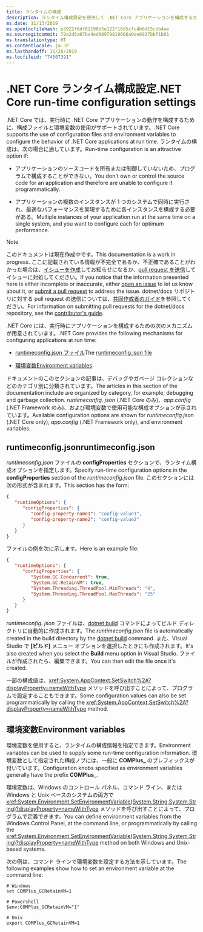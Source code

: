```yaml
---
title: ランタイムの構成
description: ランタイム構成設定を使用して .NET Core アプリケーションを構成する方法について説明します。
ms.date: 11/13/2019
ms.openlocfilehash: e3922f6df81198b5e122f16d5cfc4b6d15cbb4ae
ms.sourcegitcommit: 79a2d6a07ba4ed08979819666a0ee6927bbf1b01
ms.translationtype: HT
ms.contentlocale: ja-JP
ms.lasthandoff: 11/28/2019
ms.locfileid: "74567391"
---
```

# <a name="net-core-run-time-configuration-settings"></a><span data-ttu-id="6f866-103">.NET Core ランタイム構成設定</span><span class="sxs-lookup"><span data-stu-id="6f866-103">.NET Core run-time configuration settings</span></span>

<span data-ttu-id="6f866-104">.NET Core では、実行時に .NET Core アプリケーションの動作を構成するために、構成ファイルと環境変数の使用がサポートされています。</span><span class="sxs-lookup"><span data-stu-id="6f866-104">.NET Core supports the use of configuration files and environment variables to configure the behavior of .NET Core applications at run time.</span></span> <span data-ttu-id="6f866-105">ランタイムの構成は、次の場合に適しています。</span><span class="sxs-lookup"><span data-stu-id="6f866-105">Run-time configuration is an attractive option if:</span></span>

- <span data-ttu-id="6f866-106">アプリケーションのソースコードを所有または制御していないため、プログラムで構成することができない。</span><span class="sxs-lookup"><span data-stu-id="6f866-106">You don't own or control the source code for an application and therefore are unable to configure it programmatically.</span></span>

- <span data-ttu-id="6f866-107">アプリケーションの複数のインスタンスが 1 つのシステムで同時に実行され、最適なパフォーマンスを実現するために各インスタンスを構成する必要がある。</span><span class="sxs-lookup"><span data-stu-id="6f866-107">Multiple instances of your application run at the same time on a single system, and you want to configure each for optimum performance.</span></span>

> [!NOTE]
> <span data-ttu-id="6f866-108">このドキュメントは現在作成中です。</span><span class="sxs-lookup"><span data-stu-id="6f866-108">This documentation is a work in progress.</span></span> <span data-ttu-id="6f866-109">ここに記載されている情報が不完全であるか、不正確であることがわかった場合は、[イシューを作成](https://github.com/dotnet/docs/issues)してお知らせになるか、[pull request を送信](https://github.com/dotnet/docs/pulls)してイシューに対処してください。</span><span class="sxs-lookup"><span data-stu-id="6f866-109">If you notice that the information presented here is either incomplete or inaccurate, either [open an issue](https://github.com/dotnet/docs/issues) to let us know about it, or [submit a pull request](https://github.com/dotnet/docs/pulls) to address the issue.</span></span> <span data-ttu-id="6f866-110">dotnet/docs リポジトリに対する pull request の送信については、[共同作成者のガイド](https://github.com/dotnet/docs/blob/master/CONTRIBUTING.md)を参照してください。</span><span class="sxs-lookup"><span data-stu-id="6f866-110">For information on submitting pull requests for the dotnet/docs repository, see the [contributor's guide](https://github.com/dotnet/docs/blob/master/CONTRIBUTING.md).</span></span>

<span data-ttu-id="6f866-111">.NET Core には、実行時にアプリケーションを構成するための次のメカニズムが用意されています。</span><span class="sxs-lookup"><span data-stu-id="6f866-111">.NET Core provides the following mechanisms for configuring applications at run time:</span></span>

- <span data-ttu-id="6f866-112">[runtimeconfig.json ファイル](#runtimeconfigjson)</span><span class="sxs-lookup"><span data-stu-id="6f866-112">The [runtimeconfig.json file](#runtimeconfigjson)</span></span>

- [<span data-ttu-id="6f866-113">環境変数</span><span class="sxs-lookup"><span data-stu-id="6f866-113">Environment variables</span></span>](#environment-variables)

<span data-ttu-id="6f866-114">ドキュメントのこのセクションの記事は、デバッグやガベージ コレクションなどのカテゴリ別に分類されています。</span><span class="sxs-lookup"><span data-stu-id="6f866-114">The articles in this section of the documentation include are organized by category, for example, debugging and garbage collection.</span></span> <span data-ttu-id="6f866-115">*runtimeconfig. json* (.NET Core のみ)、*app.config* (.NET Framework のみ)、および環境変数で使用可能な構成オプションが示されています。</span><span class="sxs-lookup"><span data-stu-id="6f866-115">Available configuration options are shown for *runtimeconfig.json* (.NET Core only), *app.config* (.NET Framework only), and environment variables.</span></span>

## <a name="runtimeconfigjson"></a><span data-ttu-id="6f866-116">runtimeconfig.json</span><span class="sxs-lookup"><span data-stu-id="6f866-116">runtimeconfig.json</span></span>

<span data-ttu-id="6f866-117">*runtimeconfig.json* ファイルの **configProperties** セクションで、ランタイム構成オプションを指定します。</span><span class="sxs-lookup"><span data-stu-id="6f866-117">Specify run-time configuration options in the **configProperties** section of the *runtimeconfig.json* file.</span></span> <span data-ttu-id="6f866-118">このセクションには次の形式が含まれます。</span><span class="sxs-lookup"><span data-stu-id="6f866-118">This section has the form:</span></span>

```json
{
   "runtimeOptions": {
      "configProperties": {
         "config-property-name1": "config-value1",
         "config-property-name2": "config-value2"
      }
   }
}
```

<span data-ttu-id="6f866-119">ファイルの例を次に示します。</span><span class="sxs-lookup"><span data-stu-id="6f866-119">Here is an example file:</span></span>

```json
{
   "runtimeOptions": {
      "configProperties": {
         "System.GC.Concurrent": true,
         "System.GC.RetainVM": true,
         "System.Threading.ThreadPool.MinThreads": "4",
         "System.Threading.ThreadPool.MaxThreads": "25"
      }
   }
}
```

<span data-ttu-id="6f866-120">*runtimeconfig. json* ファイルは、[dotnet build](../tools/dotnet-build.md) コマンドによってビルド ディレクトリに自動的に作成されます。</span><span class="sxs-lookup"><span data-stu-id="6f866-120">The *runtimeconfig.json* file is automatically created in the build directory by the [dotnet build](../tools/dotnet-build.md) command.</span></span> <span data-ttu-id="6f866-121">また、Visual Studio で **[ビルド]** メニュー オプションを選択したときにも作成されます。</span><span class="sxs-lookup"><span data-stu-id="6f866-121">It's also created when you select the **Build** menu option in Visual Studio.</span></span> <span data-ttu-id="6f866-122">ファイルが作成されたら、編集できます。</span><span class="sxs-lookup"><span data-stu-id="6f866-122">You can then edit the file once it's created.</span></span>

<span data-ttu-id="6f866-123">一部の構成値は、<xref:System.AppContext.SetSwitch%2A?displayProperty=nameWithType> メソッドを呼び出すことによって、プログラムで設定することもできます。</span><span class="sxs-lookup"><span data-stu-id="6f866-123">Some configuration values can also be set programmatically by calling the <xref:System.AppContext.SetSwitch%2A?displayProperty=nameWithType> method.</span></span>

## <a name="environment-variables"></a><span data-ttu-id="6f866-124">環境変数</span><span class="sxs-lookup"><span data-stu-id="6f866-124">Environment variables</span></span>

<span data-ttu-id="6f866-125">環境変数を使用すると、ランタイムの構成情報を指定できます。</span><span class="sxs-lookup"><span data-stu-id="6f866-125">Environment variables can be used to supply some run-time configuration information.</span></span> <span data-ttu-id="6f866-126">環境変数として指定された構成ノブには、一般に **COMPlus_** のプレフィックスが付いています。</span><span class="sxs-lookup"><span data-stu-id="6f866-126">Configuration knobs specified as environment variables generally have the prefix **COMPlus_**.</span></span>

<span data-ttu-id="6f866-127">環境変数は、Windows のコントロール パネル、コマンド ライン、または Windows と Unix ベースのシステムの両方で <xref:System.Environment.SetEnvironmentVariable(System.String,System.String)?displayProperty=nameWithType> メソッドを呼び出すことによって、プログラムで定義できます。</span><span class="sxs-lookup"><span data-stu-id="6f866-127">You can define environment variables from the Windows Control Panel, at the command line, or programmatically by calling the <xref:System.Environment.SetEnvironmentVariable(System.String,System.String)?displayProperty=nameWithType> method on both Windows and Unix-based systems.</span></span>

<span data-ttu-id="6f866-128">次の例は、コマンド ラインで環境変数を設定する方法を示しています。</span><span class="sxs-lookup"><span data-stu-id="6f866-128">The following examples show how to set an environment variable at the command line:</span></span>

```shell
# Windows
set COMPlus_GCRetainVM=1

# Powershell
$env:COMPlus_GCRetainVM="1"

# Unix
export COMPlus_GCRetainVM=1
```
